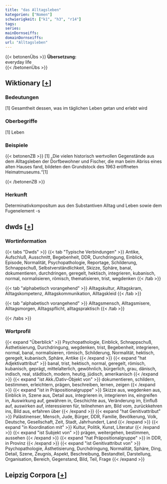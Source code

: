 ```yaml
---
title: "das Alltagsleben"
kategorien: ["Nomen"]
schwierigkeit: ["k1", "h3", "r14"]
tags:
series:
mainDornseiffs:
domainDornseiffs:
url: "Alltagsleben"
---
```


{{< betonenÜbs >}}
**Übersetzung:**  
everyday life  
{{< /betonenÜbs >}}

## Wiktionary [[+](https://de.wiktionary.org/wiki/Alltagsleben)]

### Bedeutungen
[1] Gesamtheit dessen, was im täglichen Leben getan und erlebt wird  

### Oberbegriffe
[1] Leben  

### Beispiele
{{< betonenZB >}}
[1] „Die vielen historisch wertvollen Gegenstände aus dem Alltagsleben der Dorfbewohner und Fischer, die man beim Abriss eines alten Hauses fand, bildeten den Grundstock des 1963 eröffneten Heimatmuseums.“[1]  

{{< /betonenZB >}}
### Herkunft
Determinativkompositum aus den Substantiven Alltag und Leben sowie dem Fugenelement -s  



## dwds [[+](https://www.dwds.de/wb/Alltagsleben)]

### Wortinformation
{{< tabs "Dwds" >}}
{{< tab "Typische Verbindungen" >}}
Antike, Aufschluß, Ausschnitt, Begebenheit, DDR, Durchdringung, Einblick, Episode, Normalität, Psychopathologie, Reportage, Schilderung, Schnappschuß, Selbstverständlichkeit, Skizze, Sphäre, banal, dokumentieren, durchdringen, geregelt, hektisch, integrieren, kubanisch, normal, normalisieren, römisch, thematisieren, trist, wegdenken
{{< /tab >}}

{{< tab "alphabetisch vorangehend" >}}
Alltagskultur, Alltagskram, Alltagskompetenz, Alltagskommunikation, Alltagskleid
{{< /tab >}}

{{< tab "alphabetisch vorangehend" >}}
Alltagsmensch, Alltagsmisere, Alltagsmorgen, Alltagspflicht, alltagspraktisch
{{< /tab >}}

{{< /tabs >}}

### Wortprofil
{{< expand "Überblick" >}} Psychopathologie, Einblick, Schnappschuß, Ästhetisierung, Durchdringung, wegdenken, trist, Begebenheit, integrieren, normal, banal, normalisieren, römisch, Schilderung, Normalität, hektisch, geregelt, kubanisch, Sphäre, Antike {{< /expand >}}
{{< expand "hat Adjektivattribut" >}} banal, trist, hektisch, normal, geregelt, römisch, kubanisch, geprägt, mittelalterlich, gewöhnlich, bürgerlich, grau, dänisch, indisch, real, städtisch, modern, heutig, jüdisch, amerikanisch {{< /expand >}}
{{< expand "ist Akk./Dativ-Objekt von" >}} dokumentieren, schildern, bestimmen, erleichtern, prägen, beschreiben, lernen, zeigen {{< /expand >}}
{{< expand "ist in Präpositionalgruppe" >}} Skizze aus, wegdenken aus, Einblick in, Szene aus, Detail aus, integrieren in, integrieren ins, eingreifen in, Auswirkung auf, gewähren in, Geschichte aus, Veränderung im, Einfluß auf, auswirken auf, interessieren für, teilnehmen am, Bild vom, zurückkehren ins, Bild aus, erfahren über {{< /expand >}}
{{< expand "hat Genitivattribut" >}} Palästinenser, Mensch, Jude, Bürger, DDR, Familie, Bevölkerung, Volk, Deutsche, Gesellschaft, Zeit, Stadt, Jahrhundert, Land {{< /expand >}}
{{< expand "in Koordination mit" >}} Kultur, Politik, Kunst, Literatur {{< /expand >}}
{{< expand "ist Subjekt von" >}} prägen, weitergehen, bestimmen, aussehen {{< /expand >}}
{{< expand "hat Präpositionalgruppe" >}} in DDR, in Provinz {{< /expand >}}
{{< expand "ist Genitivattribut von" >}} Psychopathologie, Ästhetisierung, Durchdringung, Normalität, Sphäre, Ding, Detail, Szene, Zeugnis, Aspekt, Beschreibung, Bestandteil, Darstellung, Organisation, Bereich, Gegenstand, Bild, Teil, Frage {{< /expand >}}

## Leipzig Corpora [[+](https://corpora.uni-leipzig.de/en/res?word=Alltagsleben&corpusId=deu_newscrawl-public_2018)]

